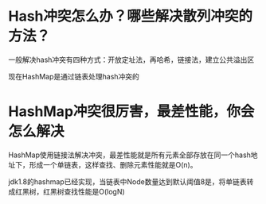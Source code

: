 # Hash冲突怎么办？哪些解决散列冲突的方法？

一般解决hash冲突有四种方式：开放定址法，再哈希，链接法，建立公共溢出区

现在HashMap是通过链表处理hash冲突的

# HashMap冲突很厉害，最差性能，你会怎么解决

HashMap使用链接法解决冲突，最差性能就是所有元素全部存放在同一个hash地址下，形成一个单链表，这样查找、删除元素性能就是O(n)。

jdk1.8的hashmap已经实现，当链表中Node数量达到默认阈值8是，将单链表转成红黑树，红黑树查找性能是O(logN)

